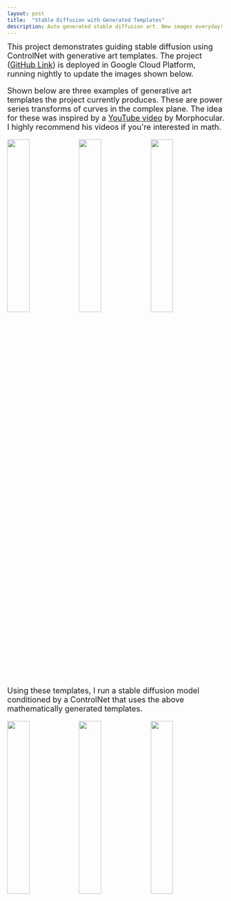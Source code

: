 ```yaml
---
layout: post
title:  "Stable Diffusion with Generated Templates"
description: Auto generated stable diffusion art. New images everyday!
---
```


<font size="4"> <p> This project demonstrates guiding stable diffusion using ControlNet with generative art templates. 
The project (<a href="https://github.com/kamuda1/gen-art-templates" target="_blank">GitHub Link</a>) 
is deployed in Google Cloud Platform, running nightly to update the images shown below. </p>

<font size="4"> <p> Shown below are three examples of generative art templates the project currently produces. These are
power series transforms of curves in the complex plane. The idea for these was inspired by a <a href="https://youtu.be/krtf-v19TJg?si=q9ZS-7UNMScFF7H4&t=513" target="_blank">YouTube video</a> by 
Morphocular. I highly recommend his videos if you're interested in math. </p>
 
<p float="center">
  <img src="https://storage.googleapis.com/public_controlnet_images/template_0.png" width="32%" />
  <img src="https://storage.googleapis.com/public_controlnet_images/template_1.png" width="32%" /> 
  <img src="https://storage.googleapis.com/public_controlnet_images/template_2.png" width="32%" />
</p>

<font size="4"> <p> Using these templates, I run a stable diffusion model conditioned by a ControlNet that uses the 
above mathematically generated templates. </p>


<p float="center">
  <img src="https://storage.googleapis.com/public_controlnet_images/img_0.png" width="32%" />
  <img src="https://storage.googleapis.com/public_controlnet_images/img_1.png" width="32%" /> 
  <img src="https://storage.googleapis.com/public_controlnet_images/img_2.png" width="32%" />
</p>


